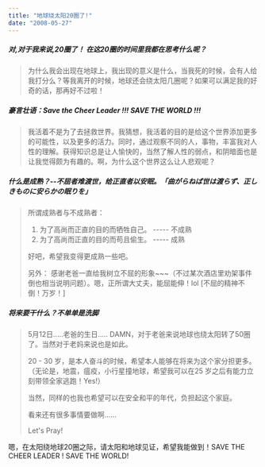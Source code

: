 ```yaml
---
title: "地球绕太阳20圈了!"
date: "2008-05-27"
---
```


##### 对,对于我来说,20圈了！ 在这20圈的时间里我都在思考什么呢？

> 为什么我会出现在地球上，我出现的意义是什么，当我死的时候，会有人给我打分么？等我离开的时候，地球还会绕太阳几圈呢？如果可以满足我的好奇的话，那再好不过啦！

##### 豪言壮语：Save the Cheer Leader !!! SAVE THE WORLD !!!

> 我活着不是为了去拯救世界。我猜想，我活着的目的是给这个世界添加更多的可能性，以及更多的活力。同时，通过观察不同的人，事物，丰富我对人性的理解。获得知识总是让人愉快的，当然了解人性的弱点，和阴暗面也是让我觉得颇为有趣的。啊，为什么这个世界这么让人悲观呢？

##### 什么是成熟？--不屈者难渡世，给正直者以安眠。「曲がらねば世は渡らず、正しきものに安らかの眠りを」

> 所谓成熟者与不成熟者：
> 
> 1. 为了高尚而正直的目的而牺牲自己。 ----- 不成熟
> 2. 为了高尚而正直的目的而苟且偷生。 ----- 成熟
> 
> 好吧，希望我变得更成熟一些吧。
> 
> 另外： 感谢老爸一直给我树立不屈的形象~~~（不过某次酒店里劝架事件倒也相当说明问题）。嗯，正所谓大丈夫，能屈能伸！lol \[不屈的精神不倒！万岁！\]

##### 将来要干什么？不单单是洗脚

> 5月12日.....老爸的生日..... DAMN，对于老爸来说地球也绕太阳转了50圈了。当然对于老妈来说也是如此。
> 
> 20 - 30 岁，是本人奋斗的时候，希望本人能够在将来为这个家分担更多。（无论是，地震，瘟疫，小行星撞地球，希望我可以在25 岁之后有能力立刻带领全家逃跑！Yes!）
> 
> 当然，同样的也我也希望可以在安全和平的年代，负担起这个家庭。
> 
> 看来还有很多事情要做啊......
> 
> Let's Pray!

嗯，在太阳绕地球20圈之际，请太阳和地球见证，希望我能做到！SAVE THE CHEER LEADER ! SAVE THE WORLD!
